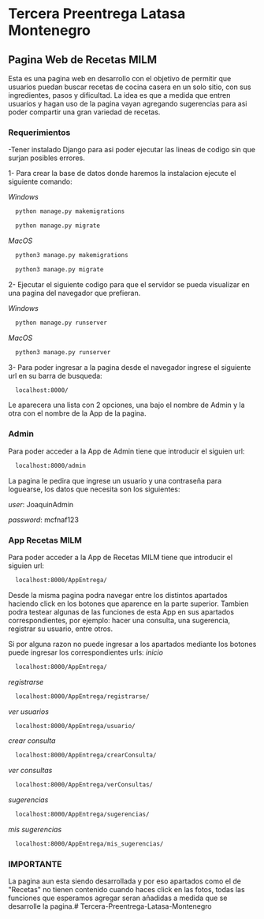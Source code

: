 # Tercera Preentrega Latasa Montenegro
## Pagina Web de Recetas MILM 

Esta es una pagina web en desarrollo con el objetivo de permitir que usuarios puedan buscar recetas de cocina casera en un solo sitio, con sus ingredientes, pasos y dificultad. La idea es que a medida que entren usuarios y hagan uso de la pagina vayan agregando sugerencias para asi poder compartir una gran variedad de recetas.

### Requerimientos

-Tener instalado Django para asi poder ejecutar las lineas de codigo sin que surjan posibles errores.

1- Para crear la base de datos donde haremos la instalacion ejecute el siguiente comando:

*Windows*
```bash
  python manage.py makemigrations 
```
```bash
  python manage.py migrate 
``` 
*MacOS*
```bash
  python3 manage.py makemigrations 
```
```bash
  python3 manage.py migrate 
``` 

2- Ejecutar el siguiente codigo para que el servidor se pueda visualizar en una pagina del navegador que prefieran.

*Windows*
```bash
  python manage.py runserver 
```
*MacOS*
```bash
  python3 manage.py runserver
```

3- Para poder ingresar a la pagina desde el navegador ingrese el siguiente url en su barra de busqueda:
```bash
  localhost:8000/ 
```

Le aparecera una lista con 2 opciones, una bajo el nombre de Admin y la otra con el nombre de la App de la pagina.

### Admin

Para poder acceder a la App de Admin tiene que introducir el siguien url:
```bash
  localhost:8000/admin
```
La pagina le pedira que ingrese un usuario y una contraseña para loguearse, los datos que necesita son los siguientes:

_user_: JoaquinAdmin

_password_: mcfnaf123

### App Recetas MILM
Para poder acceder a la App de Recetas MILM tiene que introducir el siguien url:
```bash
  localhost:8000/AppEntrega/
```
Desde la misma pagina podra navegar entre los distintos apartados haciendo click en los botones que aparence en la parte superior. Tambien podra testear algunas de las funciones de esta App en sus apartados correspondientes, por ejemplo: hacer una consulta, una sugerencia, registrar su usuario, entre otros.

Si por alguna razon no puede ingresar a los apartados mediante los botones puede ingresar los correspondientes urls:
_inicio_
```bash
  localhost:8000/AppEntrega/
```
_registrarse_
```bash
  localhost:8000/AppEntrega/registrarse/
```
_ver usuarios_
```bash
  localhost:8000/AppEntrega/usuario/
```
_crear consulta_
```bash
  localhost:8000/AppEntrega/crearConsulta/
```
_ver consultas_
```bash
  localhost:8000/AppEntrega/verConsultas/
```
_sugerencias_
```bash
  localhost:8000/AppEntrega/sugerencias/
```
_mis sugerencias_
```bash
  localhost:8000/AppEntrega/mis_sugerencias/
```

### IMPORTANTE

La pagina aun esta siendo desarrollada y por eso apartados como el de "Recetas" no tienen contenido cuando haces click en las fotos, todas las funciones que esperamos agregar seran añadidas a medida que se desarrolle la pagina.#   T e r c e r a - P r e e n t r e g a - L a t a s a - M o n t e n e g r o 
 
 
